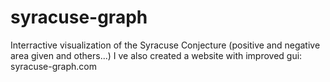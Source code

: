 # syracuse-graph
Interractive visualization of the Syracuse Conjecture (positive and negative area given and others...) 
I ve also created a website with improved gui: syracuse-graph.com
